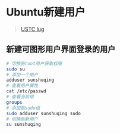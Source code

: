 # Ubuntu新建用户

> [USTC lug](<https://101.lug.ustc.edu.cn/Ch05/>)

## 新建可图形用户界面登录的用户

```bash
# 切换到root用户获取权限
sudo su
# 添加一个用户
adduser sunshuqing
# 查看用户属性
cat /etc/passwd
# 查看当前组
groups
# 添加到sudo组
sudo adduser sunshuqing sudo
# 切换到新用户
su sunshuqing
```
